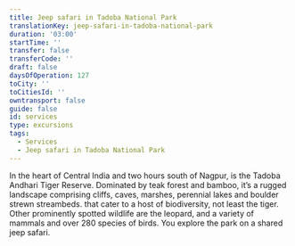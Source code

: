 ```yaml
---
title: Jeep safari in Tadoba National Park
translationKey: jeep-safari-in-tadoba-national-park
duration: '03:00'
startTime: ''
transfer: false
transferCode: ''
draft: false
daysOfOperation: 127
toCity: ''
toCitiesId: ''
owntransport: false
guide: false
id: services
type: excursions
tags:
  - Services
  - Jeep safari in Tadoba National Park
---
```

In the heart of Central India and two hours south of Nagpur, is the Tadoba Andhari Tiger Reserve. Dominated by teak forest and bamboo, it’s a rugged landscape comprising cliffs, caves, marshes, perennial lakes and boulder strewn streambeds. that cater to a host of biodiversity, not least the tiger. Other prominently spotted wildlife are the leopard, and a variety of mammals and over 280 species of birds. You explore the park on a shared jeep safari.